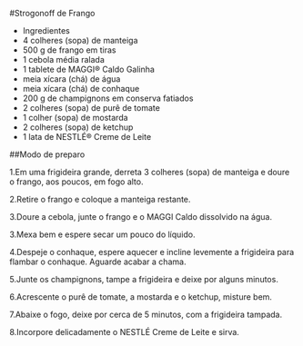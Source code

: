 #Strogonoff de Frango

- Ingredientes
- 4 colheres (sopa) de manteiga
- 500 g de frango em tiras
- 1 cebola média ralada
- 1 tablete de MAGGI® Caldo Galinha
- meia xícara (chá) de água
- meia xícara (chá) de conhaque
- 200 g de champignons em conserva fatiados
- 2 colheres (sopa) de purê de tomate
- 1 colher (sopa) de mostarda
- 2 colheres (sopa) de ketchup
- 1 lata de NESTLÉ® Creme de Leite

##Modo de preparo

1.Em uma frigideira grande, derreta 3 colheres (sopa) de manteiga e doure o frango, aos poucos, em fogo alto.

2.Retire o frango e coloque a manteiga restante.

3.Doure a cebola, junte o frango e o MAGGI Caldo dissolvido na água.

3.Mexa bem e espere secar um pouco do líquido.

4.Despeje o conhaque, espere aquecer e incline levemente a frigideira para flambar o conhaque. Aguarde acabar a chama.

5.Junte os champignons, tampe a frigideira e deixe por alguns minutos.

6.Acrescente o purê de tomate, a mostarda e o ketchup, misture bem.

7.Abaixe o fogo, deixe por cerca de 5 minutos, com a frigideira tampada.

8.Incorpore delicadamente o NESTLÉ Creme de Leite e sirva.
